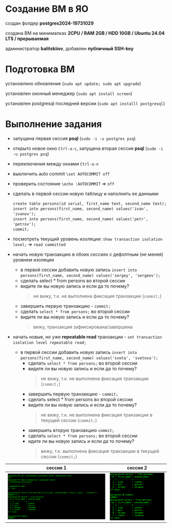 # Создание ВМ в ЯО
создан фолдер **postgres2024-19731029**

создана ВМ на минималках **2CPU / RAM 2GB / HDD 10GB / Ubuntu 24.04 LTS / прерываемая** 

администратор **balitskiiov**, добавлен **публичный SSH-key**

# Подготовка ВМ
установлено обновление (`sudo apt update; sudo apt upgrade`)

установлен оконный менеджер (`sudo apt install screen`)

установлен postgresql последней версии (`sudo apt installl postgresql`)

# Выполнение задания
- запущена первая сессия **psql** (`sudo -i -u postgres psq`)
- открыто новое окно `Ctrl-a-c`, запущена вторая сессия **psql** (`sudo -i -u postgres psq`)
- переключения между окнами `Ctrl-a-n`

- выключить auto commit `\set AUTOCOMMIT off`
- проверить состояние `\echo :AUTOCOMMIT` => `off`
- сделать в первой сессии новую таблицу и наполнить ее данными
  ```
  create table persons(id serial, first_name text, second_name text);
  insert into persons(first_name, second_name) values('ivan', 'ivanov');
  insert into persons(first_name, second_name) values('petr', 'petrov');
  commit;
   ```
- посмотреть текущий уровень изоляции: `show transaction isolation level;` => `read committed`
- начать новую транзакцию в обоих сессиях с дефолтным (не меняя) уровнем изоляции
  - в первой сессии добавить новую запись
`insert into persons(first_name, second_name) values('sergey', 'sergeev');`
  - сделать select * from persons во второй сессии
  - видите ли вы новую запись и если да то почему?
    > не вижу, т.к. не выполнена фиксация транзакции (`commit;`)
  - завершить первую транзакцию - `commit;`
  - сделать `select * from persons;` во второй сессии
  - видите ли вы новую запись и если да то почему?
    > вижу, транзакция зафиксирована/завершена
- начать новые, но уже **repeatable read** транзакции - `set transaction isolation level repeatable read;`
  - в первой сессии добавить новую запись
`insert into persons(first_name, second_name) values('sveta', 'svetova');`
    - сделать `select * from persons;` во второй сессии
    - видите ли вы новую запись и если да то почему?
      > не вижу, т.к. не выполнена фиксация транзакции (`commit;`)
    - завершить первую транзакцию - `commit;`
    - сделать select * from persons во второй сессии
    - видите ли вы новую запись и если да то почему?
      > не вижу, т.к. не выполнена фиксация транзакции в текущей сессии (`commit;`)
    - завершить вторую транзакцию `commit;`
    - сделать `select * from persons;` во второй сессии
    - идите ли вы новую запись и если да то почему?
      > вижу, т.к. выполнена фиксация транзакции в текущей сессии (`commit;`)

|сессия 1|сессия 2|
|---|---|
|![сессия 1](/homework01/session1.jpg)|![сессия 2](/homework01/session2.jpg)|